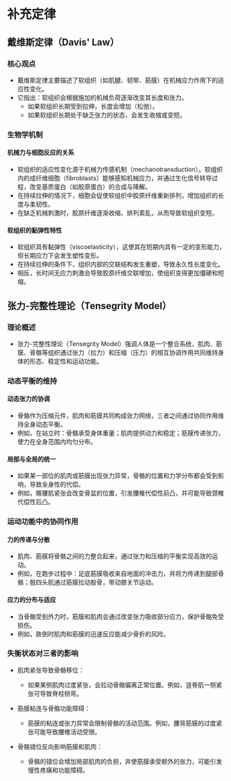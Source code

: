 # 补充定律

## 戴维斯定律（Davis' Law）

### 核心观点

- 戴维斯定律主要描述了软组织（如肌腱、韧带、筋膜）在机械应力作用下的适应性变化。
- 它指出：软组织会根据施加的机械负荷逐渐改变其长度和张力。
  - 如果软组织长期受到拉伸，长度会增加（松弛）。
  - 如果软组织长期处于缺乏张力的状态，会发生收缩或变短。

### 生物学机制

#### 机械力与细胞反应的关系  

- 软组织的适应性变化源于机械力传感机制（mechanotransduction）。软组织内的成纤维细胞（fibroblasts）能够感知机械应力，并通过生化信号转导过程，改变基质蛋白（如胶原蛋白）的合成与降解。
- 在持续拉伸的情况下，细胞会促使软组织中胶原纤维重新排列，增加组织的长度与柔韧性。
- 在缺乏机械刺激时，胶原纤维逐渐收缩、排列紊乱，从而导致软组织变短。

#### 软组织的黏弹性特性  

- 软组织具有黏弹性（viscoelasticity），这使其在短期内具有一定的变形能力，但长期应力下会发生塑性变形。  
- 在持续拉伸的条件下，组织内部的交联结构发生重塑，导致永久性长度变化。
- 相反，长时间无应力刺激会导致胶原纤维交联增加，使组织变得更加僵硬和短缩。

## 张力-完整性理论（Tensegrity Model）

### 理论概述

- 张力-完整性理论（Tensegrity Model）强调人体是一个整合系统，肌肉、筋膜、骨骼等组织通过张力（拉力）和压缩（压力）的相互协调作用共同维持身体的形态、稳定性和运动功能。

### 动态平衡的维持

#### 动态张力的协调

- 骨骼作为压缩元件，肌肉和筋膜共同构成张力网络，三者之间通过协同作用维持全身动态平衡。
- 例如，在站立时：骨骼承受身体重量；肌肉提供动力和稳定；筋膜传递张力，使力在全身范围内均匀分布。

#### 局部与全局的统一

- 如果某一部位的肌肉或筋膜出现张力异常，骨骼的位置和力学分布都会受到影响，导致全身性的代偿。
- 例如，髂腰肌紧张会改变骨盆的位置，引发腰椎代偿性前凸，并可能导致颈椎代偿性后凸。

### 运动功能中的协同作用

#### 力的传递与分散

- 肌肉、筋膜将骨骼之间的力整合起来，通过张力和压缩的平衡实现高效的运动。
- 例如，在跑步过程中：足底筋膜吸收来自地面的冲击力，并将力传递到腿部骨骼；股四头肌通过筋膜拉动股骨，带动膝关节运动。

#### 应力的分布与适应

- 当骨骼受到外力时，筋膜和肌肉会通过改变张力吸收部分应力，保护骨骼免受损伤。
- 例如，跌倒时肌肉和筋膜的迅速反应能减少骨折的风险。

### 失衡状态对三者的影响

- 肌肉紧张导致骨骼移位：
  - 如果某侧肌肉过度紧张，会拉动骨骼偏离正常位置。例如，竖脊肌一侧紧张可导致脊柱侧弯。
  
- 筋膜粘连与骨骼功能障碍：
  - 筋膜的粘连或张力异常会限制骨骼的活动范围。例如，腰背筋膜的过度紧张可能导致腰椎活动受限。

- 骨骼错位反向影响筋膜和肌肉：
  - 骨骼的错位会增加局部肌肉的负担，并使筋膜承受额外的张力，可能引发慢性疼痛和功能障碍。
